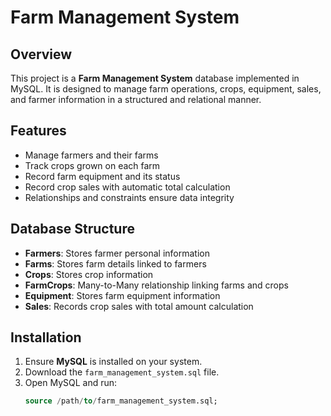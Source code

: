 # Farm Management System

## Overview
This project is a **Farm Management System** database implemented in MySQL. It is designed to manage farm operations, crops, equipment, sales, and farmer information in a structured and relational manner.

## Features
- Manage farmers and their farms
- Track crops grown on each farm
- Record farm equipment and its status
- Record crop sales with automatic total calculation
- Relationships and constraints ensure data integrity

## Database Structure
- **Farmers**: Stores farmer personal information  
- **Farms**: Stores farm details linked to farmers  
- **Crops**: Stores crop information  
- **FarmCrops**: Many-to-Many relationship linking farms and crops  
- **Equipment**: Stores farm equipment information  
- **Sales**: Records crop sales with total amount calculation

## Installation
1. Ensure **MySQL** is installed on your system.
2. Download the `farm_management_system.sql` file.
3. Open MySQL and run:
   ```sql
   source /path/to/farm_management_system.sql;
